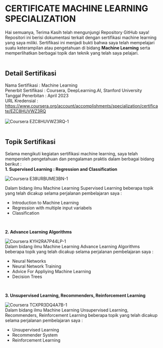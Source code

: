 # **CERTIFICATE MACHINE LEARNING SPECIALIZATION**

Hai semuanya, Terima Kasih telah mengunjungi Repository GitHub saya!
Repositori ini berisi dokumentasi terkait dengan sertifikasi machine learning yang saya miliki. Sertifikasi ini menjadi bukti bahwa saya telah mempelajari suatu keterampilan atau pengetahuan di bidang **Machine Learning** serta memperlihatkan berbagai topik dan teknik yang telah saya pelajari.
<br>
<br>

## **Detail Sertifikasi**
Nama Sertifikasi : Machine Learning <br>
Penerbit Sertifikasi : Coursera, DeepLearning.AI, Stanford University <br>
Tanggal Penerbitan : April 2023 <br>
URL Kredensial : https://www.coursera.org/account/accomplishments/specialization/certificate/EZC8HUVWZ3RQ <br>
<br>
![Coursera EZC8HUVWZ3RQ-1](https://user-images.githubusercontent.com/132868092/236731707-01f842dc-5cd4-462f-a00b-105e1e3f474b.png)
<br>
<br>
## **Topik Sertifikasi**
Selama mengikuti kegiatan sertifikasi machine learning, saya telah memperoleh pengetahuan dan pengalaman praktis dalam berbagai bidang berikut : <br>
**1. Supervised Learning : Regression and Classification**

![Coursera E38URBUME3BN-1](https://user-images.githubusercontent.com/132868092/236732521-61bcf52b-dad9-4d7f-bad0-30da1756d45b.png)
<br> 

Dalam bidang ilmu Machine Learning Supervised Learning beberapa topik yang telah dicakup selama perjalanan pembelajaran saya : <br>
- Introduction to Machine Learning
- Regression with multiple input variabels
- Classification
<br>

**2. Advance Learning Algorithms**

![Coursera KYH2RA7P44LP-1](https://user-images.githubusercontent.com/132868092/236732560-0aa186f2-3cf6-49c7-8654-400f19dbe563.png)
<br>
Dalam bidang ilmu Machine Learning Advance Learning Algorithms beberapa topik yang telah dicakup selama perjalanan pembelajaran saya : <br>
- Neural Networks
- Neural Network Training
- Advice For Appliying Machine Learning
- Decision Trees
<br>

**3. Unsupervised Learning, Recommenders, Reinforcement Learning**

![Coursera TCXPR3DQ4A7B-1](https://user-images.githubusercontent.com/132868092/236732585-b8ad9772-ff48-42a6-997d-9451fe3d980f.png)
<br> 
Dalam bidang ilmu Machine Learning Unsupervised Learning, Recommenders, Reinforcement Learning beberapa topik yang telah dicakup selama perjalanan pembelajaran saya : <br>
- Unsupervised Learning
- Recommender System 
- Reinforcement Learning

<br>
